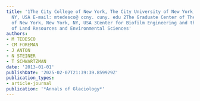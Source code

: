 ```yaml
---
title: '1The City College of New York, The City University of New York, New York,
  NY, USA E-mail: mtedesco@ ccny. cuny. edu 2The Graduate Center of The City University
  of New York, New York, NY, USA 3Center for Biofilm Engineering and the Department
  of Land Resources and Environmental Sciences'
authors:
- M TEDESCO
- CM FOREMAN
- J ANTON
- N STEINER
- T SCHWARTZMAN
date: '2013-01-01'
publishDate: '2025-02-07T21:39:39.859929Z'
publication_types:
- article-journal
publication: '*Annals of Glaciology*'
---
```

